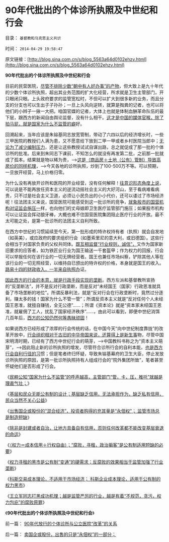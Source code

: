 # 90年代批出的个体诊所执照及中世纪和行会

目录： `基督教和马克思主义共识` 

时间： `2014-04-29 19:58:47` 

原文链接：[http://blog.sina.com.cn/s/blog_5563a64d0102ehzv.html](http://blog.sina.com.cn/s/blog_5563a64d0102ehzv.html)

**90年代批出的个体诊所执照及中世纪和行会**

目前的民营医院，[尽管不排除少数“朝中有人好办事”的产物](../../../2014/4/19/公有制基层无能，封建或自治的必要性.md)，但大致上是九十年代的少数个体诊所执照，超出其业务范围的扩大化经营，所求就是卫生主管部门，开只眼闭只眼。上头政府要求的监管宽松时，不但可以扩大到很多新的业务，而且分支的分支也可以生出子子孙孙；一旦上头风向逆转，就算是掏粪的记者，也可以将他们的小辫子一揪一大把。咱国官媒的记者，大体上也就是体制血酬革命队伍的最下层，跟西方的新闻自由舆论监督，没有什么相干。[这才是中国的媒体官喉，除了拍马屁，就是国家为什么不监管的癖](../../../2012/4/19/反对管制传媒的记者们，要求管制各行各业.md)好。

回溯起来，当年应该是朱镕基同志放宽管制，带动了六四以后的经济增长时，一些三甲医院的教授们人满为患，又不愿意给下放到二甲一甲或者乡村医院当郎中；[无论为了减少编制压力](../../../2009/7/30/黄宗羲定律之体制内特权对国民利益的侵蚀.md)，还是让这些教授试试自谋出路，总之就促成了那一批的个体诊所的批准。后来到朱同志下课前，不知怎么的就没有再发第二批，之前那一批就成了孤本。结果就是物以稀为贵，——>[这是（商品房＋土地（公有）管制）导致高房价的同样机理](../../../2014/1/7/反正不能再收房地税，不如“鸟尽弓藏，兔死狗烹”.md)，——>今天各地的诊所执照，炒到了100-500万不等。可以预期，一旦放开经营，马上价格归零。

为什么没有再放开诊所和医院的开业经营，没有任何解释！[往意识形态角度上说](../../../2013/11/13/宇宙真理强势崛起一年多，地狱法则的英明投机！.md)，可以说是不能再放任资本主义的逆流动摇社会主义的大好河山，至于看病难看病贵，只不过是社会主义卫道，必须让小民负出的小小代价，还可以诿过了市场经济呢！往法团主义来说，国营医院可能感受到这一批诊所的竞争，[就象股市的国营机构对证监会施压一](../../../2013/7/23/伪造的《公募基金经理的忏悔》，刘纪鹏同志的狼牙棒.md)样，也向他们的丈母娘即卫生医疗监管部门施压；如果股市机构可以让证监会挥动狼牙棒，大概也难不住国营医院集团阻止医疗行业的开放。最不太可能之处，是第一批诊所的法团主义自利所致。

在西方中世纪的习惯延续至今天，第一批形成的特许权持有者（执照）就会自发地（如英美），或应政府的要求组织行会（如墨索里尼的意大利，或旧德国）。这些行会相当于对国家负责的父权共同体。[既互相监督“行业规则，诚信”，](../../../2012/6/6/汪洋同志的“工会选举”不是“社区自治”.md)又作为国家新旧要求的应答者，如为铁匠业行业为国王输送一千套盔甲；作为权力的回报，行会可以举报任何在该行业的一切无牌经营者。国王也兼任市场纠察，铲除其他人等在该行业的一切无照经营，以维持自已颁出的特许权的价格，本身就是国王的收入。[路易十四的财政收入，一半来自执照办](../../../2013/2/22/资本主义立法谨慎，减少恶法的产出.md)证。

[因此西方的行会的本意，就是行政手段实现的垄断](../../../2011/12/22/中世纪行会是“生产者民主”制度.md)。西方左派和基督教所宣扬的“反垄断法”，并不是反对行政垄断，而是反对“未经国王（国家）行政恩准就具备了市场垄断的地位”。所谓反暴利法，就是“反对行会在行政垄断时，竟然过分逐利，赚太多的钱！国家为什么不管一管”；所谓反资本主义就是“反对任何个人未经国王恩准，就擅自赚钱，全无公德”……；所谓《资本论》就是“资本家未经国王恩准，就雇佣了工人，扰乱了国家经济秩序”……，由此可以看到，即便中世纪消饵几百年后，[西方的公知仍然何等愚昧顽固](../../../2012/6/2/工团主义混淆了工会，私有制企业和中世纪行会.md)！

如果说西方已经形成了浓厚的行会传统的话，在中国今天“向中世纪制度靠拢”的改革开放中，[行会组织相对于古旧的中华帝国来说，还算得上是新生事](../../../2013/9/21/中世纪对商业，创业，就业的限制，监管，和工商管理.md)物，尽管中国宋明清时期，已经有了西方中世纪行会的萌芽，——>中国教科书称之为“资本主义萌芽”，——>因此阻止新的诊所执照的增发，尽管符合诊所行会的自利本能，[也是西方行会自利行径的习](../../../2012/11/10/世界上不存在叫“企业家”的精英新人种.md)惯；但是笔者终归怀疑，导致朱镕基幕府的卫生大臣，停止发放诊所执照的原因，是第一批诊所执照持有人组成行会的“院外集团所致”，笔者甚至怀疑他们是否形成了行会。

《[民粹公知“国家为什么不监管”的呼声越高，主管部门“管，卡，压，推托”就越是理直气壮；](../../../2014/4/17/政府监管的宁左勿右的儿戏.md)》

《[基层和民众无能公有制的设计；基层缺乏信用，无法承担作为，缺乏私有信用，民众当然不关心公益](../../../2014/4/19/公有制基层无能，封建或自治的必要性.md)》

《[出售国企或股份的“混合经济”，投资者购得的充其量是“永佃权”；
监管市场总是制造短缺](../../../2014/4/21/卖国企或股份，出售的只是“永佃权”的一部分；.md)》

《[除非是封建或者自治，让地方具备自有信用，否则任何改革都不能改变基层衰退的命运](../../../2014/4/22/封建主义的改革路线，贵族从良的寻租掮客.md)》

《[（权力＝成本信用＋行权自由）；“腐败，寻租，政治掮客”是公有制适用短缺的必要](../../../2014/4/23/权力的结构，寻租黑市中的血酬，城管，奸商和售后服务.md)》

《[权力寻租的黑市是公有制“变通”的硬需求；反腐败的效果相当于监管加强了行业垄断](../../../2014/4/25/权力寻租黑市服务，权力股份的必要性.md)》

《[科斯交易成本理论，不适用于市场经济；
科斯企业成本理论，适用于公有制的权力黑市](../../../2014/4/27/科斯交易成本理论，不适用于市场经济，适用权力寻租的黑市.md)》

《[王立军同志打黑成功机理；越是监管严厉的行业，越是有着“不规范，贪污，权力包庇”的腐败原罪](../../../2014/4/28/王立军同志“总有一条法治死你”的打黑机理.md)》

《**90年代批出的个体诊所执照及中世纪和行会**》

前一篇： [90年代放行的个体诊所与公立医院“改革”的关系](../../../2014/4/30/90年代放行的个体诊所与公立医院“改革”的关系.md)

后一篇： [卖国企或股份，出售的只是“永佃权”的一部分；](../../../2014/4/21/卖国企或股份，出售的只是“永佃权”的一部分；.md)

